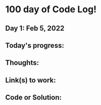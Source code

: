 # 100 day of Code Log!

## Day 1: Feb 5, 2022 

## Today's progress:

## Thoughts:

## Link(s) to work:

## Code or Solution: 
```js
 
```

```py

```
